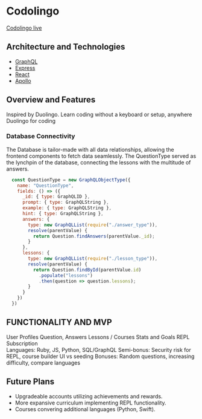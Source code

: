 # Codolingo
 [Codolingo live](https://codolingo.herokuapp.com/)

## Architecture and Technologies
* [GraphQL](https://www.apollographql.com/)
* [Express](https://expressjs.com/)
* [React](https://reactjs.org/)
* [Apollo](https://www.apollographql.com/)

## Overview and Features
Inspired by Duolingo. Learn coding without a keyboard or setup, anywhere
Duolingo for coding

### Database Connectivity
The Database is tailor-made with all data relationships, allowing the frontend components to fetch data seamlessly. The QuestionType served as the lynchpin of the database, connecting the lessons with the multitude of answers.
```javascript
  const QuestionType = new GraphQLObjectType({
    name: "QuestionType",
    fields: () => ({
      _id: { type: GraphQLID },
      prompt: { type: GraphQLString },
      example: { type: GraphQLString },
      hint: { type: GraphQLString },
      answers: { 
        type: new GraphQLList(require("./answer_type")),
        resolve(parentValue) {
          return Question.findAnswers(parentValue._id);
        }
      },
      lessons: {
        type: new GraphQLList(require("./lesson_type")),
        resolve(parentValue) {
          return Question.findById(parentValue.id)
            .populate("lessons")
            .then(question => question.lessons);
        }
      }
    })
  })
```

## FUNCTIONALITY AND MVP
User Profiles 
Question, Answers 
Lessons / Courses 
Stats and Goals 
REPL 
Subscription  
Languages: Ruby, JS, Python, SQL/GraphQL 
Semi-bonus: Security risk for REPL, course builder UI vs seeding
Bonuses: Random questions, increasing difficulty, compare languages

## Future Plans
* Upgradeable accounts utilizing achievements and rewards.
* More expansive curriculum implementing REPL functionality.
* Courses convering additional languages (Python, Swift).